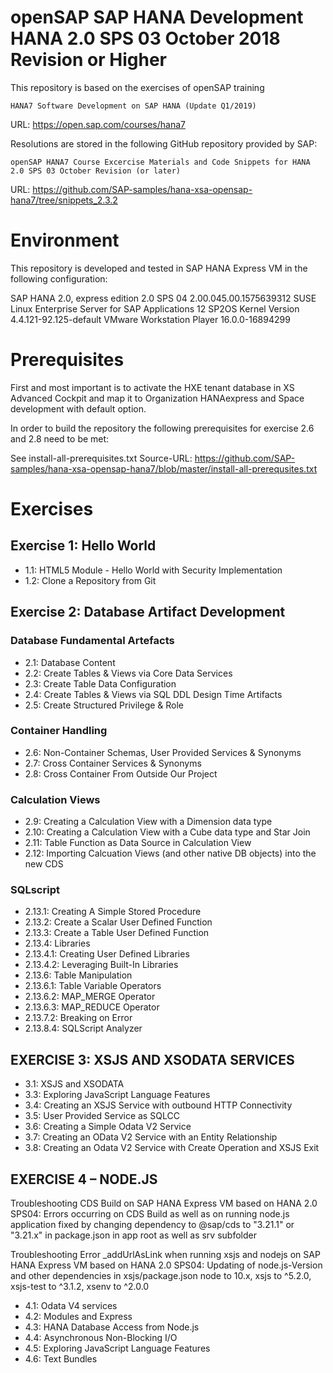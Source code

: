 # openSAP SAP HANA Development HANA 2.0 SPS 03 October 2018 Revision or Higher

This repository is based on the exercises of openSAP training

	HANA7 Software Development on SAP HANA (Update Q1/2019)

URL: https://open.sap.com/courses/hana7

Resolutions are stored in the following GitHub repository provided by SAP:
    
    openSAP HANA7 Course Excercise Materials and Code Snippets for HANA 2.0 SPS 03 October Revision (or later)

URL: https://github.com/SAP-samples/hana-xsa-opensap-hana7/tree/snippets_2.3.2

# Environment

This repository is developed and tested in SAP HANA Express VM in the following configuration:

SAP HANA 2.0, express edition 2.0 SPS 04 2.00.045.00.1575639312
SUSE Linux Enterprise Server for SAP Applications 12 SP2OS Kernel Version 4.4.121-92.125-default
VMware Workstation Player 16.0.0-16894299

# Prerequisites

First and most important is to activate the HXE tenant database in XS Advanced Cockpit and map it to Organization HANAexpress and Space development with default option.

In order to build the repository the following prerequisites for exercise 2.6 and 2.8 need to be met:

See install-all-prerequisites.txt
Source-URL: https://github.com/SAP-samples/hana-xsa-opensap-hana7/blob/master/install-all-prerequsites.txt

# Exercises

## Exercise 1: Hello World

- 1.1: HTML5 Module - Hello World with Security Implementation
- 1.2: Clone a Repository from Git

## Exercise 2: Database Artifact Development

### Database Fundamental Artefacts

- 2.1: Database Content
- 2.2: Create Tables & Views via Core Data Services
- 2.3: Create Table Data Configuration
- 2.4: Create Tables & Views via SQL DDL Design Time Artifacts
- 2.5: Create Structured Privilege & Role

### Container Handling

- 2.6: Non-Container Schemas, User Provided Services & Synonyms
- 2.7: Cross Container Services & Synonyms
- 2.8: Cross Container From Outside Our Project

### Calculation Views

- 2.9: Creating a Calculation View with a Dimension data type
- 2.10: Creating a Calculation View with a Cube data type and Star Join
- 2.11: Table Function as Data Source in Calculation View
- 2.12: Importing Calcuation Views (and other native DB objects) into the new CDS

### SQLscript

- 2.13.1: Creating A Simple Stored Procedure
- 2.13.2: Create a Scalar User Defined Function
- 2.13.3: Create a Table User Defined Function
- 2.13.4: Libraries
- 2.13.4.1: Creating User Defined Libraries
- 2.13.4.2: Leveraging Built-In Libraries
- 2.13.6: Table Manipulation
- 2.13.6.1: Table Variable Operators
- 2.13.6.2: MAP_MERGE Operator
- 2.13.6.3: MAP_REDUCE Operator
- 2.13.7.2: Breaking on Error
- 2.13.8.4: SQLScript Analyzer

## EXERCISE 3: XSJS AND XSODATA SERVICES

- 3.1: XSJS and XSODATA
- 3.3: Exploring JavaScript Language Features
- 3.4: Creating an XSJS Service with outbound HTTP Connectivity
- 3.5: User Provided Service as SQLCC
- 3.6: Creating a Simple Odata V2 Service
- 3.7: Creating an OData V2 Service with an Entity Relationship
- 3.8: Creating an Odata V2 Service with Create Operation and XSJS Exit
 
## EXERCISE 4 – NODE.JS

Troubleshooting CDS Build on SAP HANA Express VM based on HANA 2.0 SPS04:
Errors occurring on CDS Build as well as on running node.js application fixed by changing dependency to @sap/cds to "3.21.1" or "3.21.x" in package.json in app root as well as srv subfolder

Troubleshooting Error _addUrlAsLink when running xsjs and nodejs on SAP HANA Express VM based on HANA 2.0 SPS04:
Updating of node.js-Version and other dependencies in xsjs/package.json node to 10.x, xsjs to ^5.2.0, xsjs-test to ^3.1.2, xsenv to ^2.0.0

- 4.1: Odata V4 services
- 4.2: Modules and Express
- 4.3: HANA Database Access from Node.js
- 4.4: Asynchronous Non-Blocking I/O
- 4.5: Exploring JavaScript Language Features
- 4.6: Text Bundles

